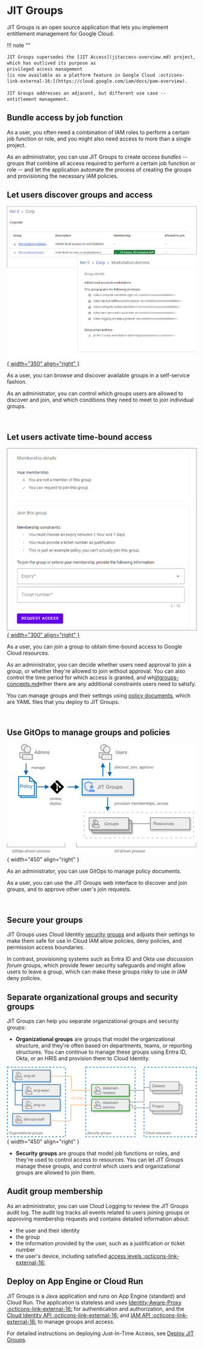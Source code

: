# JIT Groups

JIT Groups is an open source application that lets you implement entitlement management 
for Google Cloud.

!!! note ""

    JIT Groups supersedes the [JIT Access](jitaccess-overview.md) project, which has outlived its purpose as
    privileged access management
    [is now available as a platform feature in Google Cloud :octicons-link-external-16:](https://cloud.google.com/iam/docs/pam-overview).

    JIT Groups addresses an adjacent, but different use case -- entitlement management. 

## Bundle access by job function

As a user, you often need a combination of IAM roles to perform a certain job function or role,
and you might also need access to more than a single project.

As an administrator, you can use JIT Groups to create _access bundles_ -- groups that combine all
access required to perform a certain job function or role -- and let the application automate the
process of creating the groups and provisioning the necessary IAM policies.

## Let users discover groups and access

[![Discover groups](images/jitgroups-discover.png){ width="350" align="right"  }](images/jitgroups-discover.png)

As a user, you can browse and discover available groups in a self-service fashion.

As an administrator, you can control which groups users are allowed to discover and join, 
and which conditions they need to meet to join individual groups.

<img src='images/pix.gif' style='width: 100%; height: 1px'>

## Let users activate time-bound access 

[![Request form](images/jitgroups-groupdetails.png){ width="300" align="right"  }](images/jitgroups-groupdetails.png)

As a user, you can join a group to obtain time-bound access to Google Cloud resources.

As an administrator, you can decide whether users need approval to join a group, or whether they're
allowed to join without approval. You can also control the time period for which access is granted, and wh[jitgroups-concepts.md](jitgroups-concepts.md)ether
there are any additional constraints users need to satisfy.

You can manage groups and their settings using [policy documents](policy-reference.md),
which are YAML files that you deploy to JIT Groups.

<img src='images/pix.gif' style='width: 100%; height: 1px'>

## Use GitOps to manage groups and policies

![Group structure](images/process.svg){ width="450" align="right"  }

As an administrator, you can use GitOps to manage policy documents. 

As a user, you can use the JIT Groups web interface to discover and join groups, and to approve
other user's join requests.

<img src='images/pix.gif' style='width: 100%; height: 1px'>

## Secure your groups

JIT Groups uses Cloud Identity [security groups](https://support.google.com/a/answer/10607394) and adjusts 
their settings to make them safe for use in Cloud IAM allow policies, deny policies, and permission access boundaries.

In contrast, provisioning systems such as Entra ID and Okta use _discussion forum_ groups, which provide
fewer security safeguards and might allow users to leave a group, which can make these groups risky to use in
IAM deny policies.


## Separate organizational groups and security groups

JIT Groups can help you separate organizational groups and security groups:

+   **Organizational groups** are groups that model the organizational structure, and they're often based on 
    departments, teams, or reporting structures. You can continue to manage these groups using Entra ID, Okta, 
    or an HRIS and provision them to Cloud Identity.


![Group structure](images/group-structure.svg){ width="450" align="right"  }

+   **Security groups** are groups that model job functions or roles, and they're used to control access to 
    resources. You can let JIT Groups manage these groups, and control which users and organizational groups
    are allowed to join them.

## Audit group membership

As an administrator, you can use Cloud Logging to review the JIT Groups audit log. The audit log tracks all events
related to users joining groups or approving membership requests and contains detailed information about:

* the user and their identity
* the group
* the information provided by the user, such as a justification or ticket number
* the user's device, including satisfied [access levels :octicons-link-external-16:](https://cloud.google.com/access-context-manager/docs/manage-access-levels)

## Deploy on App Engine or Cloud Run

JIT Groups is a Java application and runs on App Engine (standard) and Cloud Run. The application
is stateless and uses [Identity-Aware-Proxy :octicons-link-external-16:](https://cloud.google.com/iap/docs/concepts-overview)
for authentication and authorization, and the [Cloud Identity API :octicons-link-external-16:](https://cloud.google.com/identity/docs/reference/rest) and
[IAM API :octicons-link-external-16:](https://cloud.google.com/iam/docs/reference/rest) to manage groups and access.

For detailed instructions on deploying Just-In-Time Access, see [Deploy JIT Groups](jitgroups-deploy.md).
